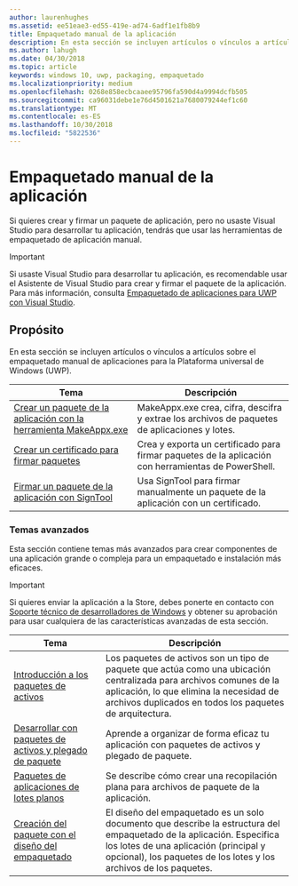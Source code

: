 ```yaml
---
author: laurenhughes
ms.assetid: ee51eae3-ed55-419e-ad74-6adf1e1fb8b9
title: Empaquetado manual de la aplicación
description: En esta sección se incluyen artículos o vínculos a artículos sobre el empaquetado manual de aplicaciones para la Plataforma universal de Windows (UWP).
ms.author: lahugh
ms.date: 04/30/2018
ms.topic: article
keywords: windows 10, uwp, packaging, empaquetado
ms.localizationpriority: medium
ms.openlocfilehash: 0268e858ecbcaaee95796fa590d4a9994dcfb505
ms.sourcegitcommit: ca96031debe1e76d4501621a7680079244ef1c60
ms.translationtype: MT
ms.contentlocale: es-ES
ms.lasthandoff: 10/30/2018
ms.locfileid: "5822536"
---
```

# <a name="manual-app-packaging"></a>Empaquetado manual de la aplicación

Si quieres crear y firmar un paquete de aplicación, pero no usaste Visual Studio para desarrollar tu aplicación, tendrás que usar las herramientas de empaquetado de aplicación manual.

> [!IMPORTANT] 
> Si usaste Visual Studio para desarrollar tu aplicación, es recomendable usar el Asistente de Visual Studio para crear y firmar el paquete de la aplicación. Para más información, consulta [Empaquetado de aplicaciones para UWP con Visual Studio](https://msdn.microsoft.com/windows/uwp/packaging/packaging-uwp-apps).

## <a name="purpose"></a>Propósito

En esta sección se incluyen artículos o vínculos a artículos sobre el empaquetado manual de aplicaciones para la Plataforma universal de Windows (UWP).

| Tema | Descripción |
|-------|-------------|
| [Crear un paquete de la aplicación con la herramienta MakeAppx.exe](create-app-package-with-makeappx-tool.md) | MakeAppx.exe crea, cifra, descifra y extrae los archivos de paquetes de aplicaciones y lotes. |
| [Crear un certificado para firmar paquetes](create-certificate-package-signing.md) | Crea y exporta un certificado para firmar paquetes de la aplicación con herramientas de PowerShell. |
| [Firmar un paquete de la aplicación con SignTool](sign-app-package-using-signtool.md) | Usa SignTool para firmar manualmente un paquete de la aplicación con un certificado. |

### <a name="advanced-topics"></a>Temas avanzados

Esta sección contiene temas más avanzados para crear componentes de una aplicación grande o compleja para un empaquetado e instalación más eficaces. 

> [!IMPORTANT]
> Si quieres enviar la aplicación a la Store, debes ponerte en contacto con [Soporte técnico de desarrolladores de Windows](https://developer.microsoft.com/windows/support) y obtener su aprobación para usar cualquiera de las características avanzadas de esta sección.


| Tema | Descripción |
|-------|-------------|
| [Introducción a los paquetes de activos](asset-packages.md) | Los paquetes de activos son un tipo de paquete que actúa como una ubicación centralizada para archivos comunes de la aplicación, lo que elimina la necesidad de archivos duplicados en todos los paquetes de arquitectura. |
| [Desarrollar con paquetes de activos y plegado de paquete](package-folding.md) | Aprende a organizar de forma eficaz tu aplicación con paquetes de activos y plegado de paquete. |
| [Paquetes de aplicaciones de lotes planos](flat-bundles.md) | Se describe cómo crear una recopilación plana para archivos de paquete de la aplicación. |
| [Creación del paquete con el diseño del empaquetado](packaging-layout.md) | El diseño del empaquetado es un solo documento que describe la estructura del empaquetado de la aplicación. Especifica los lotes de una aplicación (principal y opcional), los paquetes de los lotes y los archivos de los paquetes. |
